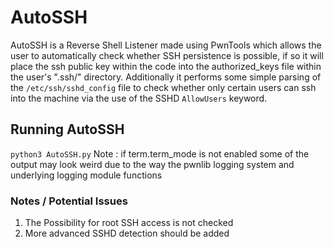 # AutoSSH
AutoSSH is a Reverse Shell Listener made using PwnTools which allows the user to automatically check whether SSH persistence is possible, if so it will place the ssh public key within the code into the authorized_keys file within the user's ".ssh/" directory. Additionally it performs some simple parsing of the `/etc/ssh/sshd_config` file to check whether only certain users can ssh into the machine via the use of the SSHD `AllowUsers` keyword.

## Running AutoSSH
`python3 AutoSSH.py` 
Note : if term.term_mode is not enabled some of the output may look weird due to the way the pwnlib logging system and underlying logging module functions

### Notes / Potential Issues
1. The Possibility for root SSH access is not checked 
2. More advanced SSHD detection should be added
